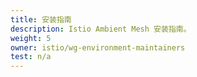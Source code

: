 ```yaml
---
title: 安装指南
description: Istio Ambient Mesh 安装指南。
weight: 5
owner: istio/wg-environment-maintainers
test: n/a
---
```

